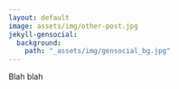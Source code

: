 ```yaml
---
layout: default
image: assets/img/other-post.jpg
jekyll-gensocial:
  background:
    path: "_assets/img/gensocial_bg.jpg"
---
```


Blah blah

